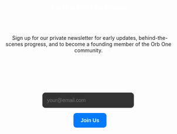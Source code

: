 <div style="text-align: center; padding: 60px 20px;">

&nbsp;   <h2 style="color: #ffffff;">Be the First to Know</h2>

&nbsp;   <p style="color: #ffffff; max-width: 600px; margin: 0 auto 25px auto;">

&nbsp;       Sign up for our private newsletter for early updates, behind-the-scenes progress, and to become a founding member of the Orb One community.

&nbsp;   </p>

&nbsp;   

&nbsp;   <form action="YOUR\_NEWSLETTER\_SUBSCRIBE\_URL" method="post" target="\_blank">

&nbsp;       <input type="email" name="email" placeholder="your@email.com" required style="padding: 12px; font-size: 1em; border-radius: 8px; border: 1px solid #555; background-color: #333; color: #fff; width: 250px; margin-right: 10px;">

&nbsp;       <button type="submit" style="padding: 12px 20px; font-size: 1em; font-weight: bold; border: none; border-radius: 8px; background-color: #007aff; color: #fff; cursor: pointer;">Join Us</button>

&nbsp;   </form>

</div>

